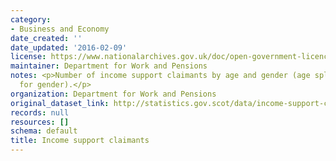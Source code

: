 ```yaml
---
category:
- Business and Economy
date_created: ''
date_updated: '2016-02-09'
license: https://www.nationalarchives.gov.uk/doc/open-government-licence/version/3/
maintainer: Department for Work and Pensions
notes: <p>Number of income support claimants by age and gender (age split not available
  for gender).</p>
organization: Department for Work and Pensions
original_dataset_link: http://statistics.gov.scot/data/income-support-claimants
records: null
resources: []
schema: default
title: Income support claimants
---
```

